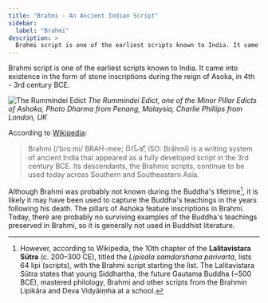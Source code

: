 ```yaml
---
title: "Brahmi - An Ancient Indian Script"
sidebar:
  label: "Brahmi"
description: >
  Brahmi script is one of the earliest scripts known to India. It came into existence in the form of stone inscriptions during the reign of Asoka, in 4th - 3rd century BCE.
---
```


Brahmi script is one of the earliest scripts known to India. It came into existence in the form of stone inscriptions during the reign of Asoka, in 4th - 3rd century BCE.

![The Rummindei Edict](../../../assets/images/lumbini-inscription.jpg)
*The Rummindei Edict, one of the Minor Pillar Edicts of Ashoka, Photo Dharma from Penang, Malaysia, Charlie Phillips from London, UK*

According to [Wikipedia](https://en.wikipedia.org/wiki/Brahmi_script):

>Brahmi (/ˈbrɑːmi/ BRAH-mee; 𑀩𑁆𑀭𑀸𑀳𑁆𑀫𑀻; ISO: Brāhmī) is a writing system of ancient India that appeared as a fully developed script in the 3rd century BCE. Its descendants, the Brahmic scripts, continue to be used today across Southern and Southeastern Asia.

Although Brahmi was probably not known during the Buddha's lifetime[^1], it is likely it may have been used to capture the Buddha's teachings in the years following his death. The pillars of Ashoka feature inscriptions in Brahmi. Today, there are probably no surviving examples of the Buddha's teachings preserved in Brahmi, so it is generally not used in Buddhist literature.

[^1]: However, according to Wikipedia, the 10th chapter of the **Lalitavistara Sūtra** (c. 200–300 CE), titled the *Lipisala samdarshana parivarta*, lists 64 lipi (scripts), with the Brahmi script starting the list. The Lalitavistara Sūtra states that young Siddhartha, the future Gautama Buddha (~500 BCE), mastered philology, Brahmi and other scripts from the Brahmin Lipikāra and Deva Vidyāiṃha at a school.
